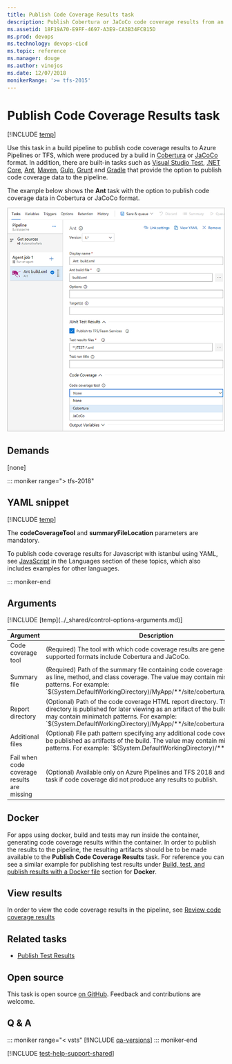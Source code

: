 ```yaml
---
title: Publish Code Coverage Results task
description: Publish Cobertura or JaCoCo code coverage results from an Azure Pipelines or TFS build
ms.assetid: 18F19A70-E9FF-4697-A3E9-CA3B34FCB15D
ms.prod: devops
ms.technology: devops-cicd
ms.topic: reference
ms.manager: douge
ms.author: vinojos
ms.date: 12/07/2018
monikerRange: '>= tfs-2015'
---
```


# Publish Code Coverage Results task

[!INCLUDE [temp](../../_shared/version-tfs-2015-rtm.md)]

Use this task in a build pipeline to publish code coverage results to Azure Pipelines or TFS,
which were produced by a build in [Cobertura](http://cobertura.github.io/cobertura/) or [JaCoCo](http://www.eclemma.org/jacoco/) format.
In addition, there are built-in tasks such as [Visual Studio Test](vstest.md), [.NET Core](../build/dotnet-core.md), [Ant](../build/ant.md),
[Maven](../build/maven.md), [Gulp](../build/gulp.md), [Grunt](../build/grunt.md) and [Gradle](../build/gradle.md)
that provide the option to publish code coverage data to the pipeline.

The example below shows the **Ant** task with the option to publish code coverage data in Cobertura or JaCoCo format.

![Publish code coverage results ant](_img/publish-code-coverage-result-ant.png)

## Demands

[none]

::: moniker range="> tfs-2018"
## YAML snippet
[!INCLUDE [temp](../_shared/yaml/PublishCodeCoverageResultsV1.md)]

The **codeCoverageTool** and **summaryFileLocation** parameters are mandatory. 

To publish code coverage results for Javascript with istanbul using YAML, see [JavaScript](../../languages/javascript.md) in the Languages section of these topics, which also includes examples for other languages. 

::: moniker-end

## Arguments

<table><thead><tr><th>Argument</th><th>Description</th></tr></thead>
<tr><td>Code coverage tool</td><td>(Required) The tool with which code coverage results are generated. The supported formats include Cobertura and JaCoCo.</td></tr>
<tr><td>Summary file</td><td>(Required) Path of the summary file containing code coverage statistics, such as line, method, and class coverage. The value may contain minimatch patterns. For example: `$(System.DefaultWorkingDirectory)/MyApp/**/site/cobertura/coverage.xml`</td></tr>
<tr><td>Report directory</td><td>(Optional) Path of the code coverage HTML report directory. The report directory is published for later viewing as an artifact of the build. The value may contain minimatch patterns. For example: `$(System.DefaultWorkingDirectory)/MyApp/**/site/cobertura`</td></tr>
<tr><td>Additional files</td><td>(Optional) File path pattern specifying any additional code coverage files to be published as artifacts of the build. The value may contain minimatch patterns. For example: `$(System.DefaultWorkingDirectory)/**/*.exec`</td></tr>
<tr><td>Fail when code coverage results are missing</td><td>(Optional) Available only on Azure Pipelines and TFS 2018 and later. Fail the task if code coverage did not produce any results to publish.</td></tr>
[!INCLUDE [temp](../_shared/control-options-arguments.md)]
</table>

## Docker
For apps using docker, build and tests may run inside the container, generating code coverage results within the container. In order to publish the results to  the pipeline, the resulting artifacts should be to be made available to the **Publish Code Coverage Results** task. For reference you can see a similar example for publishing test results under [Build, test, and publish results with a Docker file](publish-test-results.md) section for **Docker**.

## View results
In order to view the code coverage results in the pipeline, see [Review code coverage results](../../test/review-code-coverage-results.md)

## Related tasks

* [Publish Test Results](publish-test-results.md)

## Open source

This task is open source [on GitHub](https://github.com/Microsoft/azure-pipelines-tasks). Feedback and contributions are welcome.

## Q & A
<!-- BEGINSECTION class="md-qanda" -->

::: moniker range="< vsts"
[!INCLUDE [qa-versions](../../_shared/qa-versions.md)]
::: moniker-end

<!-- ENDSECTION -->

[!INCLUDE [test-help-support-shared](../../_shared/test-help-support-shared.md)]

